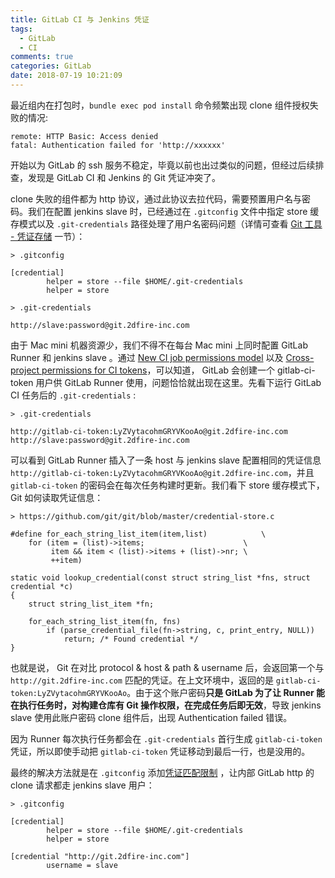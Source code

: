 ```yaml
---
title: GitLab CI 与 Jenkins 凭证
tags:
  - GitLab
  - CI
comments: true
categories: GitLab
date: 2018-07-19 10:21:09
---
```



最近组内在打包时，`bundle exec pod install` 命令频繁出现 clone 组件授权失败的情况:

```
remote: HTTP Basic: Access denied
fatal: Authentication failed for 'http://xxxxxx'
```

开始以为 GitLab 的 ssh 服务不稳定，毕竟以前也出过类似的问题，但经过后续排查，发现是 GitLab CI 和 Jenkins 的 Git 凭证冲突了。

<!--more-->


clone 失败的组件都为 http 协议，通过此协议去拉代码，需要预置用户名与密码。我们在配置 jenkins slave 时，已经通过在 `.gitconfig` 文件中指定 store 缓存模式以及 `.git-credentials` 路径处理了用户名密码问题（详情可查看 [Git 工具 - 凭证存储](https://git-scm.com/book/zh/v2/Git-%E5%B7%A5%E5%85%B7-%E5%87%AD%E8%AF%81%E5%AD%98%E5%82%A8) 一节）：


```
> .gitconfig

[credential]
        helper = store --file $HOME/.git-credentials
        helper = store

> .git-credentials

http://slave:password@git.2dfire-inc.com
```

由于 Mac mini 机器资源少，我们不得不在每台 Mac mini 上同时配置 GitLab Runner 和 jenkins slave 。通过 [New CI job permissions model](https://docs.gitlab.com/ee/user/project/new_ci_build_permissions_model.html) 以及 [Cross-project permissions for CI tokens](https://gitlab.com/gitlab-org/gitlab-ce/issues/18994)，可以知道， GitLab 会创建一个 gitlab-ci-token 用户供 GitLab Runner 使用，问题恰恰就出现在这里。先看下运行 GitLab CI 任务后的 `.git-credentials` :

```
> .git-credentials

http://gitlab-ci-token:LyZVytacohmGRYVKooAo@git.2dfire-inc.com
http://slave:password@git.2dfire-inc.com
```

可以看到 GitLab Runner 插入了一条 host 与 jenkins slave 配置相同的凭证信息 `http://gitlab-ci-token:LyZVytacohmGRYVKooAo@git.2dfire-inc.com`，并且 `gitlab-ci-token` 的密码会在每次任务构建时更新。我们看下 store 缓存模式下，Git 如何读取凭证信息：

```objc
> https://github.com/git/git/blob/master/credential-store.c

#define for_each_string_list_item(item,list)            \
	for (item = (list)->items;                      \
	     item && item < (list)->items + (list)->nr; \
	     ++item)

static void lookup_credential(const struct string_list *fns, struct credential *c)
{
	struct string_list_item *fn;

	for_each_string_list_item(fn, fns)
		if (parse_credential_file(fn->string, c, print_entry, NULL))
			return; /* Found credential */
}
```
也就是说， Git 在对比 protocol & host & path & username 后，会返回第一个与 `http://git.2dfire-inc.com` 匹配的凭证。在上文环境中，返回的是 `gitlab-ci-token:LyZVytacohmGRYVKooAo`。由于这个账户密码**只是 GitLab 为了让 Runner 能在执行任务时，对构建仓库有 Git 操作权限，在完成任务后即无效**，导致 jenkins slave 使用此账户密码 clone 组件后，出现 Authentication failed 错误。

因为 Runner 每次执行任务都会在 `.git-credentials` 首行生成 `gitlab-ci-token` 凭证，所以即使手动把 `gitlab-ci-token` 凭证移动到最后一行，也是没用的。

最终的解决方法就是在 `.gitconfig` 添加[凭证匹配限制](https://git-scm.com/docs/gitcredentials) ，让内部 GitLab http 的 clone 请求都走 jenkins slave 用户：

```
> .gitconfig

[credential]
        helper = store --file $HOME/.git-credentials
        helper = store

[credential "http://git.2dfire-inc.com"]
        username = slave
```


